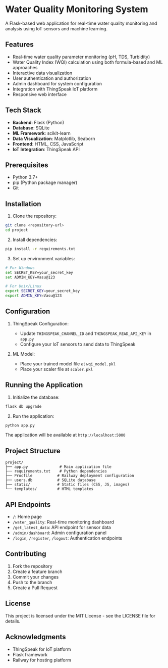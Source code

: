 # Water Quality Monitoring System

A Flask-based web application for real-time water quality monitoring and analysis using IoT sensors and machine learning.

## Features

- Real-time water quality parameter monitoring (pH, TDS, Turbidity)
- Water Quality Index (WQI) calculation using both formula-based and ML approaches
- Interactive data visualization
- User authentication and authorization
- Admin dashboard for system configuration
- Integration with ThingSpeak IoT platform
- Responsive web interface

## Tech Stack

- **Backend**: Flask (Python)
- **Database**: SQLite
- **ML Framework**: scikit-learn
- **Data Visualization**: Matplotlib, Seaborn
- **Frontend**: HTML, CSS, JavaScript
- **IoT Integration**: ThingSpeak API

## Prerequisites

- Python 3.7+
- pip (Python package manager)
- Git

## Installation

1. Clone the repository:
```bash
git clone <repository-url>
cd project
```

2. Install dependencies:
```bash
pip install -r requirements.txt
```

3. Set up environment variables:
```bash
# For Windows
set SECRET_KEY=your_secret_key
set ADMIN_KEY=Vasu@123

# For Unix/Linux
export SECRET_KEY=your_secret_key
export ADMIN_KEY=Vasu@123
```

## Configuration

1. ThingSpeak Configuration:
   - Update `THINGSPEAK_CHANNEL_ID` and `THINGSPEAK_READ_API_KEY` in `app.py`
   - Configure your IoT sensors to send data to ThingSpeak

2. ML Model:
   - Place your trained model file at `wqi_model.pkl`
   - Place your scaler file at `scaler.pkl`

## Running the Application

1. Initialize the database:
```bash
flask db upgrade
```

2. Run the application:
```bash
python app.py
```

The application will be available at `http://localhost:5000`

## Project Structure

```
project/
├── app.py              # Main application file
├── requirements.txt    # Python dependencies
├── Procfile           # Railway deployment configuration
├── users.db           # SQLite database
├── static/            # Static files (CSS, JS, images)
└── templates/         # HTML templates
```

## API Endpoints

- `/`: Home page
- `/water_quality`: Real-time monitoring dashboard
- `/get_latest_data`: API endpoint for sensor data
- `/admin/dashboard`: Admin configuration panel
- `/login`, `/register`, `/logout`: Authentication endpoints

## Contributing

1. Fork the repository
2. Create a feature branch
3. Commit your changes
4. Push to the branch
5. Create a Pull Request

## License

This project is licensed under the MIT License - see the LICENSE file for details.

## Acknowledgments

- ThingSpeak for IoT platform
- Flask framework
- Railway for hosting platform 
